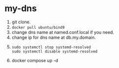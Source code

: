 # my-dns

1. git clone.
2. `docker pull ubuntu/bind9`
3. change dns name at named.conf.local if you need.
4. change ip for dns name at db.my.domain.
5. ```shell
   sudo systemctl stop systemd-resolved
   sudo systemctl disable systemd-resolved
   ```
6. docker compose up -d
